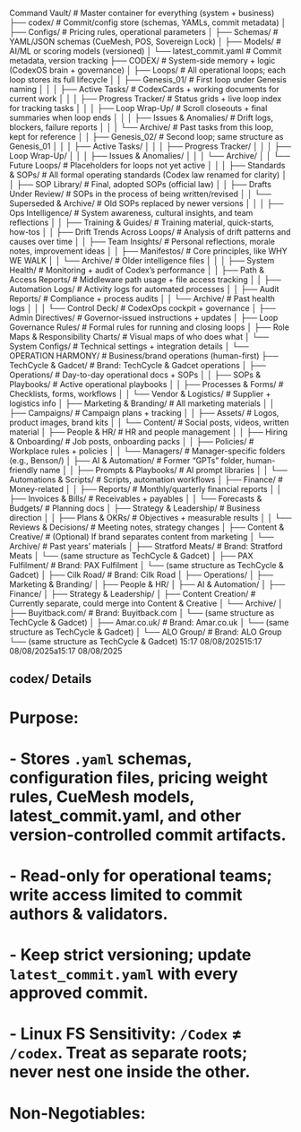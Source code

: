 Command Vault/                                  # Master container for everything (system + business)
├── codex/                                      # Commit/config store (schemas, YAMLs, commit metadata)
│   ├── Configs/                                # Pricing rules, operational parameters
│   ├── Schemas/                                # YAML/JSON schemas (CueMesh, POS, Sovereign Lock)
│   ├── Models/                                 # AI/ML or scoring models (versioned)
│   └── latest_commit.yaml                      # Commit metadata, version tracking
├── CODEX/                                      # System-side memory + logic (CodexOS brain + governance)
│   ├── Loops/                                  # All operational loops; each loop stores its full lifecycle
│   │   ├── Genesis_01/                         # First loop under Genesis naming
│   │   │   ├── Active Tasks/                   # CodexCards + working documents for current work
│   │   │   ├── Progress Tracker/               # Status grids + live loop index for tracking tasks
│   │   │   ├── Loop Wrap-Up/                   # Scroll closeouts + final summaries when loop ends
│   │   │   ├── Issues & Anomalies/             # Drift logs, blockers, failure reports
│   │   │   └── Archive/                        # Past tasks from this loop, kept for reference
│   │   ├── Genesis_02/                         # Second loop; same structure as Genesis_01
│   │   │   ├── Active Tasks/
│   │   │   ├── Progress Tracker/
│   │   │   ├── Loop Wrap-Up/
│   │   │   ├── Issues & Anomalies/
│   │   │   └── Archive/
│   │   └── Future Loops/                       # Placeholders for loops not yet active
│   │
│   ├── Standards & SOPs/                       # All formal operating standards (Codex law renamed for clarity)
│   │   ├── SOP Library/                        # Final, adopted SOPs (official law)
│   │   ├── Drafts Under Review/                # SOPs in the process of being written/revised
│   │   └── Superseded & Archive/               # Old SOPs replaced by newer versions
│   │
│   ├── Ops Intelligence/                       # System awareness, cultural insights, and team reflections
│   │   ├── Training & Guides/                  # Training material, quick-starts, how-tos
│   │   ├── Drift Trends Across Loops/          # Analysis of drift patterns and causes over time
│   │   ├── Team Insights/                      # Personal reflections, morale notes, improvement ideas
│   │   ├── Manifestos/                         # Core principles, like WHY WE WALK
│   │   └── Archive/                            # Older intelligence files
│   │
│   ├── System Health/                          # Monitoring + audit of Codex’s performance
│   │   ├── Path & Access Reports/               # Middleware path usage + file access tracking
│   │   ├── Automation Logs/                     # Activity logs for automated processes
│   │   ├── Audit Reports/                       # Compliance + process audits
│   │   └── Archive/                             # Past health logs
│   │
│   └── Control Deck/                           # CodexOps cockpit + governance
│       ├── Admin Directives/                   # Governor-issued instructions + updates
│       ├── Loop Governance Rules/              # Formal rules for running and closing loops
│       ├── Role Maps & Responsibility Charts/  # Visual maps of who does what
│       └── System Configs/                     # Technical settings + integration details
│
└── OPERATION HARMONY/                          # Business/brand operations (human-first)
    ├── TechCycle & Gadcet/                     # Brand: TechCycle & Gadcet operations
    │   ├── Operations/                         # Day-to-day operational docs + SOPs
    │   │   ├── SOPs & Playbooks/               # Active operational playbooks
    │   │   ├── Processes & Forms/              # Checklists, forms, workflows
    │   │   └── Vendor & Logistics/              # Supplier + logistics info
    │   ├── Marketing & Branding/               # All marketing materials
    │   │   ├── Campaigns/                      # Campaign plans + tracking
    │   │   ├── Assets/                         # Logos, product images, brand kits
    │   │   └── Content/                        # Social posts, videos, written material
    │   ├── People & HR/                        # HR and people management
    │   │   ├── Hiring & Onboarding/            # Job posts, onboarding packs
    │   │   ├── Policies/                       # Workplace rules + policies
    │   │   └── Managers/                       # Manager-specific folders (e.g., Benson/)
    │   ├── AI & Automation/                    # Former “GPTs” folder, human-friendly name
    │   │   ├── Prompts & Playbooks/             # AI prompt libraries
    │   │   └── Automations & Scripts/           # Scripts, automation workflows
    │   ├── Finance/                            # Money-related
    │   │   ├── Reports/                        # Monthly/quarterly financial reports
    │   │   ├── Invoices & Bills/                # Receivables + payables
    │   │   └── Forecasts & Budgets/             # Planning docs
    │   ├── Strategy & Leadership/              # Business direction
    │   │   ├── Plans & OKRs/                   # Objectives + measurable results
    │   │   └── Reviews & Decisions/             # Meeting notes, strategy changes
    │   ├── Content & Creative/                 # (Optional) If brand separates content from marketing
    │   └── Archive/                            # Past years’ materials
    │
    ├── Stratford Meats/                        # Brand: Stratford Meats
    │   └── (same structure as TechCycle & Gadcet)
    │
    ├── PAX Fulfilment/                         # Brand: PAX Fulfilment
    │   └── (same structure as TechCycle & Gadcet)
    │
    ├── Cilk Road/                              # Brand: Cilk Road
    │   ├── Operations/
    │   ├── Marketing & Branding/
    │   ├── People & HR/
    │   ├── AI & Automation/
    │   ├── Finance/
    │   ├── Strategy & Leadership/
    │   ├── Content Creation/                   # Currently separate, could merge into Content & Creative
    │   └── Archive/
    │
    ├── Buyitback.com/                          # Brand: Buyitback.com
    │   └── (same structure as TechCycle & Gadcet)
    │
    ├── Amar.co.uk/                             # Brand: Amar.co.uk
    │   └── (same structure as TechCycle & Gadcet)
    │
    └── ALO Group/                              # Brand: ALO Group
        └── (same structure as TechCycle & Gadcet)
15:17 08/08/202515:17 08/08/2025a15:17 08/08/2025

## codex/ Details
# Purpose:
#   - Stores `.yaml` schemas, configuration files, pricing weight rules, CueMesh models, latest_commit.yaml, and other version-controlled commit artifacts.
#   - **Read-only** for operational teams; write access limited to commit authors & validators.
#   - Keep strict versioning; update `latest_commit.yaml` with every approved commit.
#   - **Linux FS Sensitivity:** `/Codex` ≠ `/codex`. Treat as separate roots; never nest one inside the other.

# Non-Negotiables: